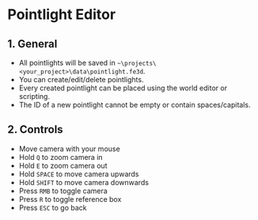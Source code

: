 # Pointlight Editor

## 1. General

- All pointlights will be saved in `~\projects\<your_project>\data\pointlight.fe3d`.
- You can create/edit/delete pointlights.
- Every created pointlight can be placed using the world editor or scripting.
- The ID of a new pointlight cannot be empty or contain spaces/capitals.

## 2. Controls

- Move camera with your mouse
- Hold `Q` to zoom camera in
- Hold `E` to zoom camera out
- Hold `SPACE` to move camera upwards
- Hold `SHIFT` to move camera downwards
- Press `RMB` to toggle camera
- Press `R` to toggle reference box
- Press `ESC` to go back
